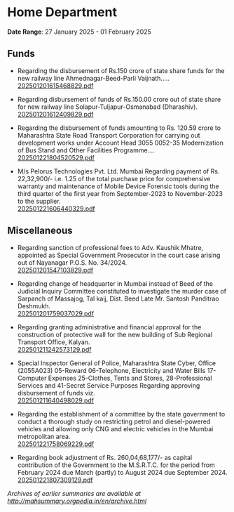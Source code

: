 # Home Department

**Date Range**: 27 January 2025 - 01 February 2025


## Funds
- Regarding the disbursement of Rs.150 crore of state share funds for the new railway line Ahmednagar-Beed-Parli Vaijnath.....\
  [202501201615468829.pdf](https://gr.maharashtra.gov.in/Site/Upload/Government%20Resolutions/English/202501201615468829.pdf)

- Regarding disbursement of funds of Rs.150.00 crore out of state share for new railway line Solapur-Tuljapur-Osmanabad (Dharashiv).\
  [202501201612409829.pdf](https://gr.maharashtra.gov.in/Site/Upload/Government%20Resolutions/English/202501201612409829.pdf)

- Regarding the disbursement of funds amounting to Rs. 120.59 crore to Maharashtra State Road Transport Corporation for carrying out development works under Account Head 3055 0052-35 Modernization of Bus Stand and Other Facilities Programme....\
  [202501221804520529.pdf](https://gr.maharashtra.gov.in/Site/Upload/Government%20Resolutions/English/202501221804520529.pdf)

- M/s Pelorus Technologies Pvt. Ltd. Mumbai Regarding payment of Rs. 22,32,900/- i.e. 1.25 of the total purchase price for comprehensive warranty and maintenance of Mobile Device Forensic tools during the third quarter of the first year from September-2023 to November-2023 to the supplier.\
  [202501221606440329.pdf](https://gr.maharashtra.gov.in/Site/Upload/Government%20Resolutions/English/202501221606440329.pdf)

## Miscellaneous
- Regarding sanction of professional fees to Adv. Kaushik Mhatre, appointed as Special Government Prosecutor in the court case arising out of Nayanagar P.O.S. No. 34/2024.\
  [202501201547103829.pdf](https://gr.maharashtra.gov.in/Site/Upload/Government%20Resolutions/English/202501201547103829.pdf)

- Regarding change of headquarter in Mumbai instead of Beed of the Judicial Inquiry Committee constituted to investigate the murder case of Sarpanch of Massajog, Tal kaij, Dist. Beed Late Mr. Santosh Panditrao Deshmukh.\
  [202501201759037029.pdf](https://gr.maharashtra.gov.in/Site/Upload/Government%20Resolutions/English/202501201759037029.pdf)

- Regarding granting administrative and financial approval for the construction of protective wall for the new building of Sub Regional Transport Office, Kalyan.\
  [202501211242573129.pdf](https://gr.maharashtra.gov.in/Site/Upload/Government%20Resolutions/English/202501211242573129.pdf)

- Special Inspector General of Police, Maharashtra State Cyber, Office (2055A023) 05-Reward 06-Telephone, Electricity and Water Bills 17-Computer Expenses 25-Clothes, Tents and Stores, 28-Professional Services and 41-Secret Service Purposes Regarding approving disbursement of funds viz.\
  [202501211640498029.pdf](https://gr.maharashtra.gov.in/Site/Upload/Government%20Resolutions/English/202501211640498029.pdf)

- Regarding the establishment of a committee by the state government to conduct a thorough study on restricting petrol and diesel-powered vehicles and allowing only CNG and electric vehicles in the Mumbai metropolitan area.\
  [202501221758069229.pdf](https://gr.maharashtra.gov.in/Site/Upload/Government%20Resolutions/English/202501221758069229.pdf)

- Regarding book adjustment of Rs. 260,04,68,177/- as capital contribution of the Government to the M.S.R.T.C.  for the period from February 2024 due March (partly) to August 2024 due September 2024.\
  [202501221807309129.pdf](https://gr.maharashtra.gov.in/Site/Upload/Government%20Resolutions/English/202501221807309129.pdf)


*Archives of earlier summaries are available at http://mahsummary.orgpedia.in/en/archive.html*